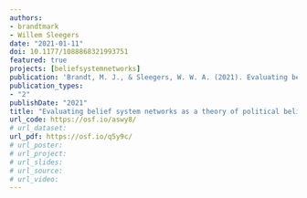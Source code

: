 ```yaml
---
authors:
- brandtmark
- Willem Sleegers
date: "2021-01-11"
doi: 10.1177/1088868321993751
featured: true
projects: [beliefsystemnetworks]
publication: 'Brandt, M. J., & Sleegers, W. W. A. (2021). Evaluating belief system networks as a theory of political belief system dynamics. *Personality and Social Psychology Review, 25*, 159-185.'
publication_types:
- "2"
publishDate: "2021"
title: "Evaluating belief system networks as a theory of political belief system dynamics"
url_code: https://osf.io/aswy8/
# url_dataset:
url_pdf: https://osf.io/q5y9c/
# url_poster:
# url_project:
# url_slides:
# url_source:
# url_video:
---
```

